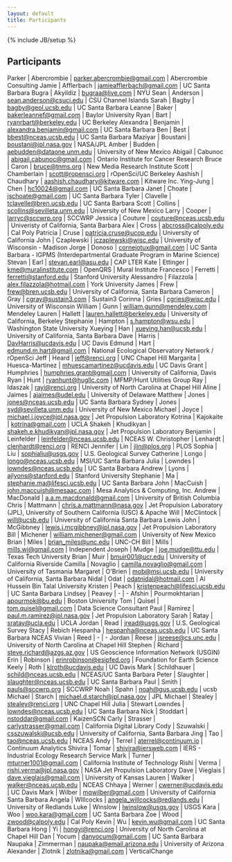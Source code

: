 ```yaml
---
layout: default
title: Participants
---
```


{% include JB/setup %}

## Participants

Parker | Abercrombie | parker.abercrombie@gmail.com | Abercrombie Consulting
Jamie | Afflerbach | jamieafflerbach@gmail.com | UC Santa Barbara
Bugra | Akyildiz | bugraa@live.com | NYU
Sean | Anderson | sean.anderson@csuci.edu | CSU Channel Islands
Sarah | Bagby | bagby@geol.ucsb.edu | UC Santa Barbara
Leanne | Baker | bakerleannef@gmail.com | Baylor University
Ryan | Bart | ryanrbart@berkeley.edu | UC Berkeley
Alexandra | Benjamin | alexandra.benjamin@gmail.com | UC Santa Barbara
Ben | Best | bbest@nceas.ucsb.edu | UC Santa Barbara
Maziyar | Boustani | boustani@jpl.nasa.gov | NASA/JPL
Amber | Budden | aebudden@dataone.unm.edu | University of New Mexico
Abigail | Cabunoc | abigail.cabunoc@gmail.com | Ontario Institute for Cancer Research
Bruce | Caron | bruce@tnms.org | New Media Research Institute
Scott | Chamberlain | scott@ropensci.org | rOpenSci/UC Berkeley
Aashish | Chaudhary | aashish.chaudhary@kitware.com | Kitware Inc.
Ying-Jung | Chen | hc10024@gmail.com | UC Santa Barbara
Janet | Choate | jschoate@gmail.com | UC Santa Barbara
Tyler | Clavelle | tclavelle@bren.ucsb.edu | UC Santa Barbara
Scott | Collins | scollins@sevilleta.unm.edu | University of New Mexico
Larry | Cooper | larryc@sccwrp.org | SCCWRP
Jessica | Couture | couture@nceas.ucsb.edu | Univeristy of California, Santa Barbara
Alex | Cross | abcross@calpoly.edu | Cal Poly
Patricia | Cruse | patricia.cruse@ucop.edu | University of California
John | Czaplewski | jczaplewski@wisc.edu | University of Wisconsin - Madison
Jorge | Donoso | cornejotux@gmail.com | UC Santa Barbara - IGPMS (Interdepartmental Graduate Program in Marine Science)
Stevan | Earl | stevan.earl@asu.edu | CAP LTER
Kate | Ettinger | kme@muralinstitute.com | OpenQRS | Mural Institute
Francesco | Ferretti | ferretti@stanford.edu | Stanford University
Alessandro | Filazzola | alex.filazzola@hotmail.com | York University
James | Frew | frew@bren.ucsb.edu | University of California, Santa Barbara
Cameron | Gray | cgray@sustain3.com | Sustain3
Corinna | Gries | cgries@wisc.edu | University of Wisconsin
William | Gunn | william.gunn@mendeley.com | Mendeley
Lauren | Hallett | lauren.hallett@berkeley.edu | University of California, Berkeley
Stephanie | Hampton | s.hampton@wsu.edu | Washington State University
Xueying | Han | xueying.han@ucsb.edu | University of California, Santa Barbara
Dave | Harris | DavHarris@ucdavis.edu | UC Davis
Edmund | Hart | edmund.m.hart@gmail.com | National Ecological Observatory Network / rOpenSci
Jeff | Heard | jeff@renci.org | UNC Chapel Hill
Margarita | Huesca-Martinez | mhuescamartinez@ucdavis.edu | UC Davis
Grant | Humphries | humphries.grant@gmail.com | University of California, Davis
Ryan | Hunt | ryanhunt@hugllc.com | MFMP/Hunt Utilities Group
Ray | Idaszak | rayi@renci.org | University of North Carolina at Chapel Hill
Aline | Jaimes | ajaimes@udel.edu | University of Delaware
Matthew | Jones | jones@nceas.ucsb.edu | UC Santa Barbara
Sydney | Jones | syd@sevilleta.unm.edu | University of New Mexico
Michael | Joyce | michael.j.joyce@jpl.nasa.gov | Jet Propulsion Laboratory
Kotrina | Kajokaite | kotrina@gmail.com | UCLA
Shakeh | Khudikyan | shakeh.e.khudikyan@jpl.nasa.gov | Jet Propulsion Laboratory
Benjamin | Leinfelder | leinfelder@nceas.ucsb.edu | NCEAS
W. Christopher | Lenhardt | clenhardt@renci.org | RENCI
Jennifer | Lin | jlin@plos.org | PLOS
Sophia | Liu | sophialiu@usgs.gov | U.S. Geological Survey
Catherine | Longo | longo@nceas.ucsb.edu | MSI/UC Santa Barbara
Julia | Lowndes | lowndes@nceas.ucsb.edu | UC Santa Barbara
Andrew | Lyons | ajlyons@stanford.edu | Stanford University
Stephanie | Ma | stephanie.ma@lifesci.ucsb.edu | UC Santa Barbara
John | MacCuish | john.maccuish@mesaac.com | Mesa Analytics & Computing, Inc.
Andrew | MacDonald | a.a.m.macdonald@gmail.com | University of British Columbia
Chris | Mattmann | chris.a.mattmann@nasa.gov | Jet Propulsion Laboratory (JPL), University of Southern California (USC) & Apache
Will | McClintock | will@ucsb.edu | University of California Santa Barbara
Lewis John | McGibbney | lewis.j.mcgibbney@jpl.nasa.gov | Jet Propulsion Laboratory
Bill | Michener | william.michener@gmail.com | University of New Mexico
Brian | Miles | brian_miles@unc.edu | UNC-CH
Bill | Mills | mills.wj@gmail.com | Independent
Joseph | Mudge | joe.mudge@ttu.edu | Texas Tech University
Brian | Muir | bmuir001@ucr.edu | University of California Riverside
Camilla | Novaglio | camilla.novaglio@gmail.com | University of Tasmania
Margaret | O'Brien | mob@msi.ucsb.edu | University of California, Santa Barbara
Nidal | Odat | odatnidal@hotmail.com | Al Hussein Bin Talal University
Kristen | Peach | kristenpeach@lifesci.ucsb.edu | UC Santa Barbara
Lindsey | Peavey | - | -
Afshin | Pourmokhtarian | apourmok@bu.edu | Boston University
Tom | Quisel | tom.quisel@gmail.com | Data Science Consultant
Paul | Ramirez | paul.m.ramirez@jpl.nasa.gov | Jet Propulsion Laboratory
Sarah | Ratay | sratay@ucla.edu | UCLA
Jordan | Read | jread@usgs.gov | U.S. Geological Survey
Stacy | Rebich Hespanha | hespanha@nceas.ucsb.edu | UC Santa Barbara NCEAS
Vivian | Reed | - | -
Jordan | Reese | jsreese@cs.unc.edu | University of North Carolina at Chapel Hill
Stephen | Richard | steve.richard@azgs.az.gov | US Geoscience Information Network (USGIN)
Erin | Robinson | erinrobinson@esipfed.org | Foundation for Earth Science
Keely | Roth | klroth@ucdavis.edu | UC Davis
Mark | Schildhauer | schild@nceas.ucsb.edu | NCEAS/UC Santa Barbara
Peter | Slaughter | slaughter@nceas.ucsb.edu | UC Santa Barbara
Paul | Smith | pauls@sccwrp.org | SCCWRP
Noah | Spahn | noah@gus.ucsb.edu | ucsb
Michael | Starch | michael.d.starch@jpl.nasa.gov | JPL
Michael | Stealey | stealey@renci.org | UNC Chapel Hill
Julia | Stewart Lowndes | lowndes@nceas.ucsb.edu | UC Santa Barbara
Nick | Stoddart | nstoddar@gmail.com | KaizenSCN
Carly | Strasser | carlystrasser@gmail.com | California Digital Library
Cody | Szuwalski | csszuwalski@ucsb.edu | University of California, Santa Barbara
Jing | Tao | tao@nceas.ucsb.edu | NCEAS
Andy | Terrel | aterrel@continuum.io | Continuum Analytics
Shivira | Tomar | shivira@iersweb.com | IERS - Industrial Ecology Research Service
Mark | Turner | mturner1001@gmail.com | California Institute of Technology
Rishi | Verma | rishi.verma@jpl.nasa.gov | NASA Jet Propulsion Laboratory
Dave | Vieglais | dave.vieglais@gmail.com | University of Kansas
Lauren | Walker | walker@nceas.ucsb.edu | NCEAS
Chhaya | Werner | cwerner@ucdavis.edu | UC Davis
Mark | Wilber | mqwilber@gmail.com | University of California Santa Barbara
Angela | WIllcocks | angela_willcocks@redlands.edu | University of Redlands
Luke | Winslow | lwinslow@usgs.gov | USGS
Kara | Woo | woo.kara@gmail.com | UC Santa Barbara
Zoe | Wood | zwood@calpoly.edu | Cal Poly
Kevin | Wu | kevin.wu@gmail.com | UC Santa Barbara
Hong | Yi | hongyi@renci.org | University of North Carolina at Chapel Hill
Dan | Yocum | danyocum@gmail.com | UC Santa Barbara
Naupaka | Zimmerman | naupaka@email.arizona.edu | University of Arizona
Alexander | Zlotnik | zlotnika@gmail.com | VerticalChange
